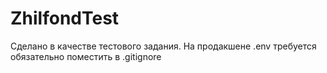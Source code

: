 # ZhilfondTest

Сделано в качестве тестового задания.
На продакшене .env требуется обязательно поместить в .gitignore
